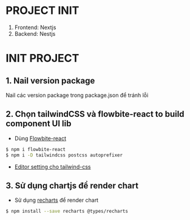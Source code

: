 # PROJECT INIT
 1. Frontend: Nextjs 
 2. Backend: Nestjs

 # INIT PROJECT
## 1. Nail version package
 Nail các version package trong package.json để tránh lỗi

## 2. Chọn tailwindCSS và flowbite-react to build component UI lib
 - Dùng [Flowbite-react](https://flowbite-react.com/docs/guides/next-js)

 ```bash
 $ npm i flowbite-react
 $ npm i -D tailwindcss postcss autoprefixer
 ```

  - [Editor setting cho tailwind-css](https://flowbite-react.com/docs/getting-started/editor-setup)

## 3. Sử dụng chartjs để render chart
 
 - Sử dụng [recharts](https://recharts.org/en-US/guide) để render chart
 
 ```bash
 $ npm install --save recharts @types/recharts
 ```